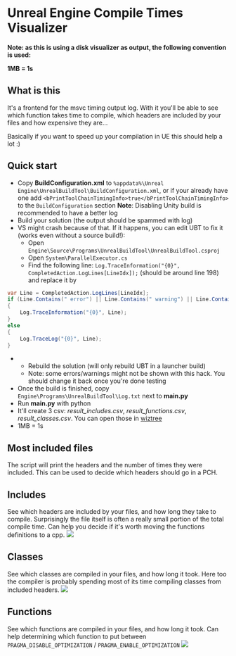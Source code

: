 # Unreal Engine Compile Times Visualizer

**Note: as this is using a disk visualizer as output, the following convention is used:**

**1MB = 1s**

## What is this
It's a frontend for the msvc timing output log. With it you'll be able to see which function takes time to compile, which headers are included by your files and how expensive they are...

Basically if you want to speed up your compilation in UE this should help a lot :)

## Quick start

* Copy **BuildConfiguration.xml** to `%appdata%\Unreal Engine\UnrealBuildTool\BuildConfiguration.xml`, or if your already have one add `<bPrintToolChainTimingInfo>true</bPrintToolChainTimingInfo>` to the `BuildConfiguration` section
 **Note**: Disabling Unity build is recommended to have a better log
* Build your solution (the output should be spammed with log)
* VS might crash because of that. If it happens, you can edit UBT to fix it (works even without a source build!):
  * Open `Engine\Source\Programs\UnrealBuildTool\UnrealBuildTool.csproj`
  * Open `System\ParallelExecutor.cs`
  * Find the following line: `Log.TraceInformation("{0}", CompletedAction.LogLines[LineIdx]);` (should be around line 198) and replace it by
```c#
var Line = CompletedAction.LogLines[LineIdx];
if (Line.Contains(" error") || Line.Contains(" warning") || Line.Contains(" note"))
{
    Log.TraceInformation("{0}", Line);
}
else
{
    Log.TraceLog("{0}", Line);
}
```
*
  * Rebuild the solution (will only rebuild UBT in a launcher build)
  * Note: some errors/warnings might not be shown with this hack. You should change it back once you're done testing 
* Once the build is finished, copy `Engine\Programs\UnrealBuildTool\Log.txt` next to **main.py**
* Run **main.py** with python
* It'll create 3 csv: *result_includes.csv*, *result_functions.csv*, *result_classes.csv*. You can open those in [wiztree](https://antibody-software.com/web/software/software/wiztree-finds-the-files-and-folders-using-the-most-disk-space-on-your-hard-drive/)
* 1MB = 1s

## Most included files

The script will print the headers and the number of times they were included. This can be used to decide which headers should go in a PCH.

## Includes
See which headers are included by your files, and how long they take to compile. Surprisingly the file itself is often a really small portion of the total compile time. Can help you decide if it's worth moving the functions definitions to a cpp.
![](https://i.imgur.com/XtHL6Ze.png)

## Classes
See which classes are compiled in your files, and how long it took. Here too the compiler is probably spending most of its time compiling classes from included headers.
![](https://i.imgur.com/oPjaMpt.png)

## Functions
See which functions are compiled in your files, and how long it took. Can help determining which function to put between `PRAGMA_DISABLE_OPTIMIZATION` / `PRAGMA_ENABLE_OPTIMIZATION`
![](https://i.imgur.com/ICrtPfJ.png)
